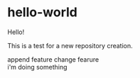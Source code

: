 # hello-world

Hello!

This is a test for a new repository creation.

append feature
change fearure
<br>
i'm doing something
